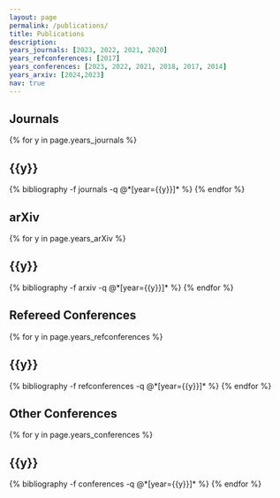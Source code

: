 ```yaml
---
layout: page
permalink: /publications/
title: Publications
description: 
years_journals: [2023, 2022, 2021, 2020]
years_refconferences: [2017]
years_conferences: [2023, 2022, 2021, 2018, 2017, 2014]
years_arxiv: [2024,2023]
nav: true
---
```


## Journals

<div class="publications">

{% for y in page.years_journals %}
  <h2 class="year">{{y}}</h2>
  {% bibliography -f journals -q @*[year={{y}}]* %}
{% endfor %}

</div>

## arXiv

<div class="publications">

{% for y in page.years_arXiv %}
  <h2 class="year">{{y}}</h2>
  {% bibliography -f arxiv -q @*[year={{y}}]* %}
{% endfor %}

</div>

## Refereed Conferences

<div class="publications">

{% for y in page.years_refconferences %}
  <h2 class="year">{{y}}</h2>
  {% bibliography -f refconferences -q @*[year={{y}}]* %}
{% endfor %}

</div>


## Other Conferences

<div class="publications">


{% for y in page.years_conferences %}
  <h2 class="year">{{y}}</h2>
  {% bibliography -f conferences -q @*[year={{y}}]* %}
{% endfor %}

</div>
